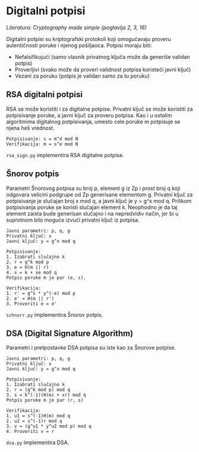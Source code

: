 # Digitalni potpisi

_Literatura: Cryptography made simple (poglavlja 2, 3, 16)_

Digitalni potpisi su kriptografski protokoli koji omogućavaju proveru autentičnosti
poruke i njenog pošiljaoca. Potpisi moraju biti:
- Nefalsifikujući (samo vlasnik privatnog ključa može da generiše validan potpis)
- Proverljivi (svako može da proveri validnost potpisa koristeći javni ključ)
- Vezani za poruku (potpis je validan samo za tu poruku)

## RSA digitalni potpisi

RSA se može koristiti i za digitalne potpise. Privatni ključ se može koristiti za potpisivanje poruke, a javni ključ za proveru potpisa. Kao i u ostalim algoritmima digitalnog potpisivanja, umesto cele poruke m potpisuje se njena heš vrednost.

~~~
Potpisivanje: s = m^d mod N
Verifikacija: m = s^e mod N
~~~

`rsa_sign.py` implementira RSA digitalne potpise.

## Šnorov potpis

Parametri Šnorovog potpisa su broj p, element g iz Zp i prost broj q koji
odgovara velicini podgrupe od Zp generisane elementom g. Privatni ključ za
potpisivanje je slučajan broj x mod q, a javni ključ je y = g^x mod q. Prilikom
potpisivanja poruke se koristi slučajan element k. Neophodno je da taj element
zaista bude generisan slučajno i na nepredvidiv način, jer bi u suprotnom bilo
moguće izvući privatni ključ iz potpisa.

~~~
Javni parametri: p, q, g
Privatni ključ: x
Javni ključ: y = g^x mod q

Potpisivanje:
1. Izabrati slučajno k
2. r = g^k mod p
3. e = H(m || r)
4. s = k + xe mod q
Potpis poruke m je par (e, s).

Verifikacija:
1. r' = g^s * y^(-e) mod p
2. e' = H(m || r')
3. Proveriti e = e'
~~~

`schnorr.py` implementira Šnorov potpis.

## DSA (Digital Signature Algorithm)

Parametri i pretpostavke DSA potpisa su iste kao za Šnorove potpise.

~~~
Javni parametri: p, q, g
Privatni ključ: x
Javni ključ: y = g^x mod q

Potpisivanje:
1. Izabrati slučajno k
2. r = (g^k mod p) mod q
3. s = k^(-1)(H(m) + xr) mod q
Potpis poruke m je par (r, s)

Verifikacija:
1. u1 = s^(-1)H(m) mod q
2. u2 = s^(-1)r mod q
3. v = (g^u1 * y^u2 mod p) mod q
4. Proveriti v = r
~~~

`dsa.py` implementira DSA.